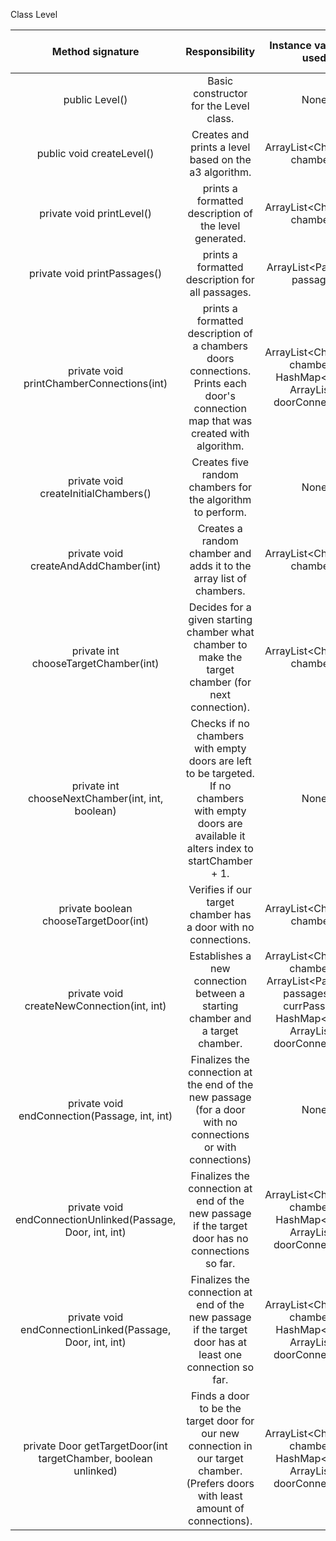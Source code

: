 Class  Level

| Method signature | Responsibility | Instance variables used | Other class methods called | Objects used with method calls | Lines of code |
|:----------:|:--------------:|:------------------:|:--------------------------:|:------------------------------:|:-------------:|
| public Level() | Basic constructor for the Level class. | None | None | None | 0 |
| public void createLevel() | Creates and prints a level based on the a3 algorithm. | ArrayList\<Chamber> chambers | createInitialChambers(), chooseTargetChamber(), createNewConnection(), printLevel() | ArrayList.get(), Chamber.getNumUnlinked() | 7 |
| private void printLevel() | prints a formatted description of the level generated. | ArrayList\<Chamber> chambers | printPassages(), printChamberConnections() | ArrayList.size(), ArrayList.get(), Chamber.getDescription() | 7 |
| private void printPassages() | prints a formatted description for all passages. | ArrayList\<Passage> passages | None | ArrayList.size(), ArrayList.get(), Passage.getDescription() | 6 |
| private void printChamberConnections(int) | prints a formatted description of a chambers doors connections. Prints each door's connection map that was created with algorithm. | ArrayList\<Chamber> chambers, HashMap\<Door, ArrayList<Chamber>> doorConnections| None | HashMap.get(), ArrayList.size(), ArrayList.get(), Chamber.getLinkedDoors(), Chamber.getChamberNum() | 9 |
| private void createInitialChambers() | Creates five random chambers for the algorithm to perform. | None | createAndAddChamber() | None | 2 |
| private void createAndAddChamber(int) | Creates a random chamber and adds it to the array list of chambers. | ArrayList\<Chamber> chambers | None | Chamber.setChamberNum(), Chamber.Chamber() | 3 |
| private int chooseTargetChamber(int) | Decides for a given starting chamber what chamber to make the target chamber (for next connection). | ArrayList\<Chamber> chambers | chooseNextChamber() | Chamber.getNumUnlinked(), ArrayList.get() | 10 |
| private int chooseNextChamber(int, int, boolean)| Checks if no chambers with empty doors are left to be targeted. If no chambers with empty doors are available it alters index to startChamber + 1.| None | None | None | 6 |
| private boolean chooseTargetDoor(int) | Verifies if our target chamber has a door with no connections. |  ArrayList\<Chamber> chambers | None | Chamber.getNumUnlinked(), ArrayList.get() | 4 |
| private void createNewConnection(int, int) | Establishes a new connection between a starting chamber and a target chamber. | ArrayList\<Chamber> chambers, ArrayList\<Passage> passages, int currPassage, HashMap\<Door, ArrayList<Chamber>> doorConnections | endConnection() | Passage.Passage(), ArrayList.get(), ArrayList.add(), Chamber.getUnlinkedDoors, Passage.setPassageNum, Door.setSpaces | 10 |
| private void endConnection(Passage, int, int)| Finalizes the connection at the end of the new passage (for a door with no connections or with connections) | None | getTargetDoor(), endConnectionUnlinked(), endConnectionLinked() | None | 7 |
| private void endConnectionUnlinked(Passage, Door, int, int) | Finalizes the connection at end of the new passage if the target door has no connections so far. | ArrayList\<Chamber> chambers, HashMap\<Door, ArrayList<Chamber>> doorConnections | None | HashMap.put(), Door.setSpaces(), ArrayList.add(), ArrayList.get() | 5 |
| private void endConnectionLinked(Passage, Door, int, int) | Finalizes the connection at end of the new passage if the target door has at least one connection so far. | ArrayList\<Chamber> chambers, HashMap\<Door, ArrayList<Chamber>> doorConnections | None | HashMap.put(), HashMap.get(), Door.setAlreadyLinkedSpaces(), ArrayList.get() | 5 |
| private Door getTargetDoor(int targetChamber, boolean unlinked) | Finds a door to be the target door for our new connection in our target chamber. (Prefers doors with least amount of connections).| ArrayList\<Chamber> chambers, HashMap\<Door, ArrayList<Chamber>> doorConnections | None | HashMap.get(), ArrayList.get(), Chamber.getUnlinkedDoors(), Chamber.getLinkedDoors, ArrayList.size() | 10 |